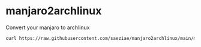 # manjaro2archlinux
 Convert your manjaro to archlinux

```sh
curl https://raw.githubusercontent.com/saeziae/manjaro2archlinux/main/manjaro2arch.sh | sudo bash
```
